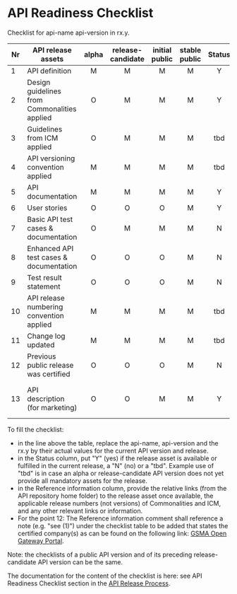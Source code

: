 # API Readiness Checklist

Checklist for api-name api-version in rx.y.

| Nr | API release assets  | alpha | release-candidate |  initial<br>public | stable<br> public | Status | Reference information |
|----|----------------------------------------------|:-----:|:-----------------:|:-------:|:------:|:----:|:----:|
|  1 | API definition                               |   M   |         M         |    M    |    M   |  Y   | [/code/API_definitions/session-insights.yaml](/code/API_definitions/session-insights.yaml) |
|  2 | Design guidelines from Commonalities applied |   O   |         M         |    M    |    M   |  Y   | Comm. release nr |
|  3 | Guidelines from ICM applied                  |   O   |         M         |    M    |    M   | tbd  | ICM release nr   |
|  4 | API versioning convention applied            |   M   |         M         |    M    |    M   | tbd  |                  |
|  5 | API documentation                            |   M   |         M         |    M    |    M   |  Y   | in yaml |
|  6 | User stories                                 |   O   |         O         |    O    |    M   |  Y   | [/documentation/API_documentation/SessionInsights_User_Story.md](/documentation/API_documentation/SessionInsights_User_Story.md) |
|  7 | Basic API test cases & documentation         |   O   |         M         |    M    |    M   |  N   |                  |
|  8 | Enhanced API test cases & documentation      |   O   |         O         |    O    |    M   |  N   |                  |
|  9 | Test result statement                        |   O   |         O         |    O    |    M   |  N   | issue link       |
| 10 | API release numbering convention applied     |   M   |         M         |    M    |    M   | tbd  |                  |
| 11 | Change log updated                           |   M   |         M         |    M    |    M   | tbd  | [relative link](/CHANGELOG.md) |
| 12 | Previous public release was certified        |   O   |         O         |    O    |    M   |  N   | comment          |
| 13 | API description (for marketing)              |   O   |         O         |    M    |    M   |  Y   | [https://lf-camaraproject.atlassian.net/wiki/spaces/CAM/pages/94011619/SessionInsights](https://lf-camaraproject.atlassian.net/wiki/spaces/CAM/pages/94011619/SessionInsights) |

To fill the checklist:
- in the line above the table, replace the api-name, api-version and the rx.y by their actual values for the current API version and release.
- in the Status column, put "Y" (yes) if the release asset is available or fulfilled in the current release, a "N" (no) or a "tbd". Example use of "tbd" is in case an alpha or release-candidate API version does not yet provide all mandatory assets for the release.
- in the Reference information column, provide the relative links (from the API repository home folder) to the release asset once available, the applicable release numbers (not versions) of Commonalities and ICM, and any other relevant links or information.
- For the point 12: The Reference information comment shall reference a note (e.g. "see (1)") under the checklist table to be added that states the certified company(s) as can be found on the following link: [GSMA Open Gateway Portal](https://open-gateway.gsma.com/).

Note: the checklists of a public API version and of its preceding release-candidate API version can be the same.

The documentation for the content of the checklist is here: see API Readiness Checklist section in the [API Release Process](https://lf-camaraproject.atlassian.net/wiki/x/jine).
